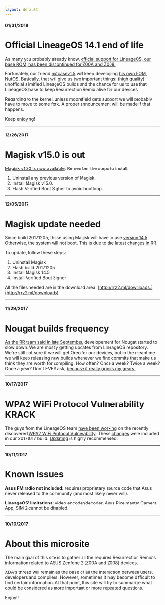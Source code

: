 ```yaml
---
layout: default
---
```


#### 01/31/2018
# [](#official-lineageos-14-1-end-of-life)Official LineageOS 14.1 end of life

As many you probably already know, [official support for LineageOS, our base ROM, has been discontinued for Z00A and Z008.](https://forum.xda-developers.com/showpost.php?p=75362052&postcount=5446)

Fortunately, our friend [nutcasev1.5](https://forum.xda-developers.com/member.php?u=7074010) will keep developing [his own ROM, NutOS.](https://forum.xda-developers.com/zenfone2/development/linos-14-1-nutos-slimified-lineage-zf2-t3654552) Basically, that will give us two important things: (high quality) unofficial slimified LineageOS builds and the chance for us to use that LineageOS base to keep Resurrection Remix alive for our devices.

Regarding to the kernel, unless moorefield gets support we will probably have to move to some fork. A proper announcement will be made if that happens.

Keep enjoying!

* * *

#### 12/26/2017
# [](#magisk-15-is-out)Magisk v15.0 is out

[Magisk v15.0 is now available](http://rrz2.ml/downloads). Remember the steps to install:
1.  Uninstall any previous version of Magisk.
1.  Install Magisk v15.0.
1.  Flash Verified Boot Sigher to avoid bootloop.

* * *

#### 12/05/2017
# [](#magisk-update-needed)Magisk update needed

Since build 20171205, those using Magisk will have to use [version 14.5](http://rrz2.ml/downloads). Otherwise, the system will not boot. This is due to the latest [changes in RR](https://github.com/ResurrectionRemix/android_vendor_resurrection/commit/bb1146a7070eab1fef05e15d2fa6ca11b553dcb5).

To update, follow these steps:

1. Uninstall Magisk
2. Flash build 20171205
3. Install Magisk 14.5
4. Install Verified Boot Signer

All the files needed are in the download area: [http://rrz2.ml/downloads.](http://rrz2.ml/downloads)

* * *

#### 11/29/2017
# [](#nougat-builds-frequency)Nougat builds frequency

[As the RR team said in late September,](https://plus.google.com/113273376518805179283/posts/XE5CN2XjYjA) developement for Nougat started to slow down. We are mostly getting updates from LineageOS repository. We're still not sure if we will get Oreo for our devices, but in the meantime we will keep releasing new builds whenever we find commits that make us think they are worth for compiling. How often? Once a week? Twice a week? Once a year? Don't EVER ask, [because it really grinds my gears.](https://www.pelletonpellet.co.uk/wp-content/uploads/2016/07/8mS65Uk.jpg)

* * *

#### 10/17/2017
# [](#wpa2-wifi-protocol-vulnerability-krack)WPA2 WiFi Protocol Vulnerability KRACK

The guys from the LineageOS team [have been working](https://twitter.com/LineageAndroid/status/920143977256382464) on the recently discovered [WPA2 WiFi Protocol Vulnerability](https://www.xda-developers.com/wpa2-wifi-protocol-vulnerability-krack/). These [changes](changelog) were included in our 20171017 build. [Updating](downloads) is highly recommended.

* * *

#### 10/11/2017
# [](#known-issues)Known issues

**Asus FM radio not included:** requires proprietary source code that Asus never released to the community (and most likely never will).

**LineageOS' limitations:** video encoder/decoder, Asus Pixelmaster Camera App, SIM 2 cannot be disabled.

* * *

#### 10/10/2017
# [](#about-this-microsite)About this microsite

The main goal of this site is to gather all the required Resurrection Remix's information related to ASUS Zenfone 2 (Z00A and Z008) devices.

XDA's thread will remain as the base of all the interaction between users, developers and compilers. However, sometimes it may become difficult to find certain information. At that point, this site will try to summarize what could be considered as more important or more repeated questions.

Enjoy!!

